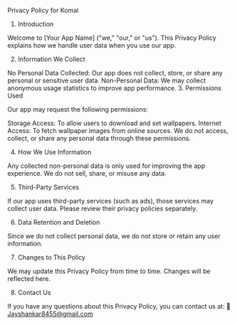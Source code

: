 Privacy Policy for Komal

1. Introduction

Welcome to [Your App Name] ("we," "our," or "us"). This Privacy Policy explains how we handle user data when you use our app.

2. Information We Collect

No Personal Data Collected: Our app does not collect, store, or share any personal or sensitive user data.
Non-Personal Data: We may collect anonymous usage statistics to improve app performance.
3. Permissions Used

Our app may request the following permissions:

Storage Access: To allow users to download and set wallpapers.
Internet Access: To fetch wallpaper images from online sources.
We do not access, collect, or share any personal data through these permissions.

4. How We Use Information

Any collected non-personal data is only used for improving the app experience. We do not sell, share, or misuse any data.

5. Third-Party Services

If our app uses third-party services (such as ads), those services may collect user data. Please review their privacy policies separately.

6. Data Retention and Deletion

Since we do not collect personal data, we do not store or retain any user information.

7. Changes to This Policy

We may update this Privacy Policy from time to time. Changes will be reflected here.

8. Contact Us

If you have any questions about this Privacy Policy, you can contact us at:
📧 Jayshankar8455@gmail.com
